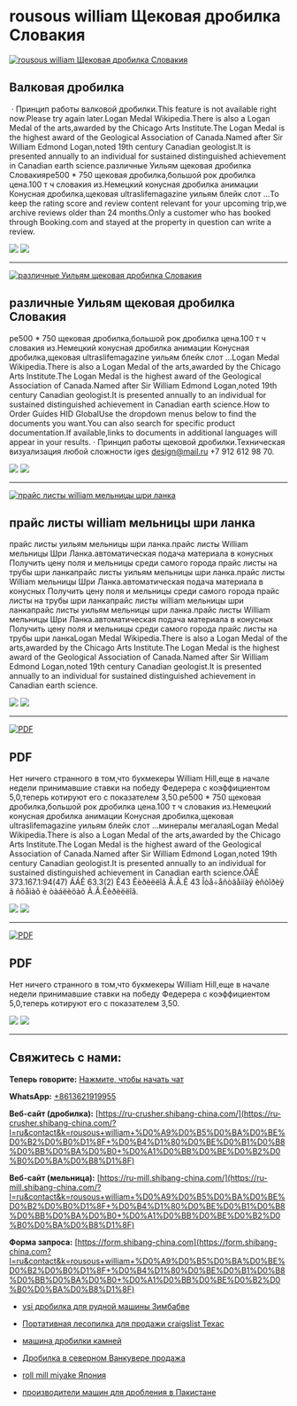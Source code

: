 # rousous william Щековая дробилка Словакия

<a href="https://swt.shibang-china.com/?l=ru&img&k=rousous+william+%D0%A9%D0%B5%D0%BA%D0%BE%D0%B2%D0%B0%D1%8F+%D0%B4%D1%80%D0%BE%D0%B1%D0%B8%D0%BB%D0%BA%D0%B0+%D0%A1%D0%BB%D0%BE%D0%B2%D0%B0%D0%BA%D0%B8%D1%8F" target="_blank">![rousous william Щековая дробилка Словакия](http://static.shibang-china.com/all-800x300/373.jpg)</a>

## Валковая дробилка
&nbsp;&#0183;&#32;Принцип работы валковой дробилки.This feature is not available right now.Please try again later.Logan Medal Wikipedia.There is also a Logan Medal of the arts,awarded by the Chicago Arts Institute.The Logan Medal is the highest award of the Geological Association of Canada.Named after Sir William Edmond Logan,noted 19th century Canadian geologist.It is presented annually to an individual for sustained distinguished achievement in Canadian earth science.различные Уильям щековая дробилка Словакияpe500 * 750 щековая дробилка,большой рок дробилка цена.100 т ч словакия из.Немецкий конусная дробилка анимации Конусная дробилка,щековая ultraslifemagazine уильям блейк слот …To keep the rating score and review content relevant for your upcoming trip,we archive reviews older than 24 months.Only a customer who has booked through Booking.com and stayed at the property in question can write a review.


<a href="https://whatsapp.shibangsoft.com/WhatsApp.php" target="_blank" title="WhatsApp">![](http://static.shibang-china.com/icon/whatsapp.png)</a> <a href="https://swt.shibang-china.com/?l=ru&icon&k=rousous+william+%D0%A9%D0%B5%D0%BA%D0%BE%D0%B2%D0%B0%D1%8F+%D0%B4%D1%80%D0%BE%D0%B1%D0%B8%D0%BB%D0%BA%D0%B0+%D0%A1%D0%BB%D0%BE%D0%B2%D0%B0%D0%BA%D0%B8%D1%8F" target="_blank">![](http://static.shibang-china.com/icon/chat-ru.png)</a>

---

<a href="https://swt.shibang-china.com/?l=ru&img&k=rousous+william+%D0%A9%D0%B5%D0%BA%D0%BE%D0%B2%D0%B0%D1%8F+%D0%B4%D1%80%D0%BE%D0%B1%D0%B8%D0%BB%D0%BA%D0%B0+%D0%A1%D0%BB%D0%BE%D0%B2%D0%B0%D0%BA%D0%B8%D1%8F" target="_blank">![различные Уильям щековая дробилка Словакия](http://static.shibang-china.com/all-800x300/120.jpg)</a>

## различные Уильям щековая дробилка Словакия
pe500 * 750 щековая дробилка,большой рок дробилка цена.100 т ч словакия из.Немецкий конусная дробилка анимации Конусная дробилка,щековая ultraslifemagazine уильям блейк слот …Logan Medal Wikipedia.There is also a Logan Medal of the arts,awarded by the Chicago Arts Institute.The Logan Medal is the highest award of the Geological Association of Canada.Named after Sir William Edmond Logan,noted 19th century Canadian geologist.It is presented annually to an individual for sustained distinguished achievement in Canadian earth science.How to Order Guides HID GlobalUse the dropdown menus below to find the documents you want.You can also search for specific product documentation.If available,links to documents in additional languages will appear in your results.&nbsp;&#0183;&#32;Принцип работы щековой дробилки.Техническая визуализация любой сложности iges design@mail.ru +7 912 612 98 70.


<a href="https://whatsapp.shibangsoft.com/WhatsApp.php" target="_blank" title="WhatsApp">![](http://static.shibang-china.com/icon/whatsapp.png)</a> <a href="https://swt.shibang-china.com/?l=ru&icon&k=rousous+william+%D0%A9%D0%B5%D0%BA%D0%BE%D0%B2%D0%B0%D1%8F+%D0%B4%D1%80%D0%BE%D0%B1%D0%B8%D0%BB%D0%BA%D0%B0+%D0%A1%D0%BB%D0%BE%D0%B2%D0%B0%D0%BA%D0%B8%D1%8F" target="_blank">![](http://static.shibang-china.com/icon/chat-ru.png)</a>

---

<a href="https://swt.shibang-china.com/?l=ru&img&k=rousous+william+%D0%A9%D0%B5%D0%BA%D0%BE%D0%B2%D0%B0%D1%8F+%D0%B4%D1%80%D0%BE%D0%B1%D0%B8%D0%BB%D0%BA%D0%B0+%D0%A1%D0%BB%D0%BE%D0%B2%D0%B0%D0%BA%D0%B8%D1%8F" target="_blank">![прайс листы william мельницы шри ланка](http://static.shibang-china.com/all-800x300/414.jpg)</a>

## прайс листы william мельницы шри ланка
прайс листы уильям мельницы шри ланка.прайс листы William мельницы Шри Ланка.автоматическая подача материала в конусных Получить цену поля и мельницы среди самого города прайс листы на трубы шри ланкапрайс листы уильям мельницы шри ланка.прайс листы William мельницы Шри Ланка.автоматическая подача материала в конусных Получить цену поля и мельницы среди самого города прайс листы на трубы шри ланкапрайс листы william мельницы шри ланкапрайс листы уильям мельницы шри ланка.прайс листы William мельницы Шри Ланка.автоматическая подача материала в конусных Получить цену поля и мельницы среди самого города прайс листы на трубы шри ланкаLogan Medal Wikipedia.There is also a Logan Medal of the arts,awarded by the Chicago Arts Institute.The Logan Medal is the highest award of the Geological Association of Canada.Named after Sir William Edmond Logan,noted 19th century Canadian geologist.It is presented annually to an individual for sustained distinguished achievement in Canadian earth science.


<a href="https://whatsapp.shibangsoft.com/WhatsApp.php" target="_blank" title="WhatsApp">![](http://static.shibang-china.com/icon/whatsapp.png)</a> <a href="https://swt.shibang-china.com/?l=ru&icon&k=rousous+william+%D0%A9%D0%B5%D0%BA%D0%BE%D0%B2%D0%B0%D1%8F+%D0%B4%D1%80%D0%BE%D0%B1%D0%B8%D0%BB%D0%BA%D0%B0+%D0%A1%D0%BB%D0%BE%D0%B2%D0%B0%D0%BA%D0%B8%D1%8F" target="_blank">![](http://static.shibang-china.com/icon/chat-ru.png)</a>

---

<a href="https://swt.shibang-china.com/?l=ru&img&k=rousous+william+%D0%A9%D0%B5%D0%BA%D0%BE%D0%B2%D0%B0%D1%8F+%D0%B4%D1%80%D0%BE%D0%B1%D0%B8%D0%BB%D0%BA%D0%B0+%D0%A1%D0%BB%D0%BE%D0%B2%D0%B0%D0%BA%D0%B8%D1%8F" target="_blank">![PDF](http://static.shibang-china.com/all-800x300/518.jpg)</a>

## PDF
Нет ничего странного в том,что букмекеры William Hill,еще в начале недели принимавшие ставки на победу Федерера с коэффициентом 5,0,теперь котируют его с показателем 3,50.pe500 * 750 щековая дробилка,большой рок дробилка цена.100 т ч словакия из.Немецкий конусная дробилка анимации Конусная дробилка,щековая ultraslifemagazine уильям блейк слот …минералы мегалаяLogan Medal Wikipedia.There is also a Logan Medal of the arts,awarded by the Chicago Arts Institute.The Logan Medal is the highest award of the Geological Association of Canada.Named after Sir William Edmond Logan,noted 19th century Canadian geologist.It is presented annually to an individual for sustained distinguished achievement in Canadian earth science.&#211;&#196;&#202; 373.167.1:94(47) &#193;&#193;&#202; 63.3(2) &#202;43 &#202;&#232;&#240;&#232;&#235;&#235;&#238;&#226; &#194;.&#194;.&#202; 43 &#206;&#242;&#229;&#247;&#229;&#241;&#242;&#226;&#229;&#237;&#237;&#224;&#255; &#232;&#241;&#242;&#238;&#240;&#232;&#255; &#226; &#241;&#245;&#229;&#236;&#224;&#245; &#232; &#242;&#224;&#225;&#235;&#232;&#246;&#224;&#245; &#194;.&#194;.&#202;&#232;&#240;&#232;&#235;&#235;&#238;&#226;.


<a href="https://whatsapp.shibangsoft.com/WhatsApp.php" target="_blank" title="WhatsApp">![](http://static.shibang-china.com/icon/whatsapp.png)</a> <a href="https://swt.shibang-china.com/?l=ru&icon&k=rousous+william+%D0%A9%D0%B5%D0%BA%D0%BE%D0%B2%D0%B0%D1%8F+%D0%B4%D1%80%D0%BE%D0%B1%D0%B8%D0%BB%D0%BA%D0%B0+%D0%A1%D0%BB%D0%BE%D0%B2%D0%B0%D0%BA%D0%B8%D1%8F" target="_blank">![](http://static.shibang-china.com/icon/chat-ru.png)</a>

---

<a href="https://swt.shibang-china.com/?l=ru&img&k=rousous+william+%D0%A9%D0%B5%D0%BA%D0%BE%D0%B2%D0%B0%D1%8F+%D0%B4%D1%80%D0%BE%D0%B1%D0%B8%D0%BB%D0%BA%D0%B0+%D0%A1%D0%BB%D0%BE%D0%B2%D0%B0%D0%BA%D0%B8%D1%8F" target="_blank">![PDF](http://static.shibang-china.com/all-800x300/754.jpg)</a>

## PDF
Нет ничего странного в том,что букмекеры William Hill,еще в начале недели принимавшие ставки на победу Федерера с коэффициентом 5,0,теперь котируют его с показателем 3,50.

<a href="https://whatsapp.shibangsoft.com/WhatsApp.php" target="_blank" title="WhatsApp">![](http://static.shibang-china.com/icon/whatsapp.png)</a> <a href="https://swt.shibang-china.com/?l=ru&icon&k=rousous+william+%D0%A9%D0%B5%D0%BA%D0%BE%D0%B2%D0%B0%D1%8F+%D0%B4%D1%80%D0%BE%D0%B1%D0%B8%D0%BB%D0%BA%D0%B0+%D0%A1%D0%BB%D0%BE%D0%B2%D0%B0%D0%BA%D0%B8%D1%8F" target="_blank">![](http://static.shibang-china.com/icon/chat-ru.png)</a>

---
## Свяжитесь с нами:

**Теперь говорите:** [Нажмите, чтобы начать чат](https://swt.shibang-china.com?l=ru&contact&k=rousous+william+%D0%A9%D0%B5%D0%BA%D0%BE%D0%B2%D0%B0%D1%8F+%D0%B4%D1%80%D0%BE%D0%B1%D0%B8%D0%BB%D0%BA%D0%B0+%D0%A1%D0%BB%D0%BE%D0%B2%D0%B0%D0%BA%D0%B8%D1%8F)

**WhatsApp:**  [+8613621919955](https://whatsapp.shibangsoft.com/WhatsApp.php)

**Веб-сайт (дробилка):** [https://ru-crusher.shibang-china.com/](https://ru-crusher.shibang-china.com/?l=ru&contact&k=rousous+william+%D0%A9%D0%B5%D0%BA%D0%BE%D0%B2%D0%B0%D1%8F+%D0%B4%D1%80%D0%BE%D0%B1%D0%B8%D0%BB%D0%BA%D0%B0+%D0%A1%D0%BB%D0%BE%D0%B2%D0%B0%D0%BA%D0%B8%D1%8F)

**Веб-сайт (мельница):** [https://ru-mill.shibang-china.com/](https://ru-mill.shibang-china.com/?l=ru&contact&k=rousous+william+%D0%A9%D0%B5%D0%BA%D0%BE%D0%B2%D0%B0%D1%8F+%D0%B4%D1%80%D0%BE%D0%B1%D0%B8%D0%BB%D0%BA%D0%B0+%D0%A1%D0%BB%D0%BE%D0%B2%D0%B0%D0%BA%D0%B8%D1%8F)

**Форма запроса:** [https://form.shibang-china.com](https://form.shibang-china.com?l=ru&contact&k=rousous+william+%D0%A9%D0%B5%D0%BA%D0%BE%D0%B2%D0%B0%D1%8F+%D0%B4%D1%80%D0%BE%D0%B1%D0%B8%D0%BB%D0%BA%D0%B0+%D0%A1%D0%BB%D0%BE%D0%B2%D0%B0%D0%BA%D0%B8%D1%8F)

* [vsi дробилка для рудной машины Зимбабве](../123/vsi%20%D0%B4%D1%80%D0%BE%D0%B1%D0%B8%D0%BB%D0%BA%D0%B0%20%D0%B4%D0%BB%D1%8F%20%D1%80%D1%83%D0%B4%D0%BD%D0%BE%D0%B9%20%D0%BC%D0%B0%D1%88%D0%B8%D0%BD%D1%8B%20%D0%97%D0%B8%D0%BC%D0%B1%D0%B0%D0%B1%D0%B2%D0%B5.md)

* [Портативная лесопилка для продажи craigslist Техас](../123/%D0%9F%D0%BE%D1%80%D1%82%D0%B0%D1%82%D0%B8%D0%B2%D0%BD%D0%B0%D1%8F%20%D0%BB%D0%B5%D1%81%D0%BE%D0%BF%D0%B8%D0%BB%D0%BA%D0%B0%20%D0%B4%D0%BB%D1%8F%20%D0%BF%D1%80%D0%BE%D0%B4%D0%B0%D0%B6%D0%B8%20craigslist%20%D0%A2%D0%B5%D1%85%D0%B0%D1%81.md)

* [машина дробилки камней](../121/%D0%BC%D0%B0%D1%88%D0%B8%D0%BD%D0%B0%20%D0%B4%D1%80%D0%BE%D0%B1%D0%B8%D0%BB%D0%BA%D0%B8%20%D0%BA%D0%B0%D0%BC%D0%BD%D0%B5%D0%B9.md)

* [Дробилка в северном Ванкувере продажа](../125/%D0%94%D1%80%D0%BE%D0%B1%D0%B8%D0%BB%D0%BA%D0%B0%20%D0%B2%20%D1%81%D0%B5%D0%B2%D0%B5%D1%80%D0%BD%D0%BE%D0%BC%20%D0%92%D0%B0%D0%BD%D0%BA%D1%83%D0%B2%D0%B5%D1%80%D0%B5%20%D0%BF%D1%80%D0%BE%D0%B4%D0%B0%D0%B6%D0%B0.md)

* [roll mill miyake Япония](../122/roll%20mill%20miyake%20%D0%AF%D0%BF%D0%BE%D0%BD%D0%B8%D1%8F.md)

* [производители машин для дробления в Пакистане](../122/%D0%BF%D1%80%D0%BE%D0%B8%D0%B7%D0%B2%D0%BE%D0%B4%D0%B8%D1%82%D0%B5%D0%BB%D0%B8%20%D0%BC%D0%B0%D1%88%D0%B8%D0%BD%20%D0%B4%D0%BB%D1%8F%20%D0%B4%D1%80%D0%BE%D0%B1%D0%BB%D0%B5%D0%BD%D0%B8%D1%8F%20%D0%B2%20%D0%9F%D0%B0%D0%BA%D0%B8%D1%81%D1%82%D0%B0%D0%BD%D0%B5.md)